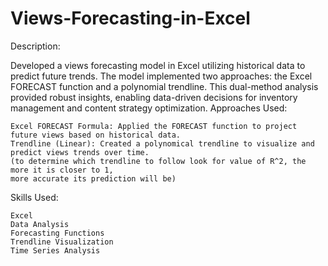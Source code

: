 # Views-Forecasting-in-Excel

Description:

Developed a views forecasting model in Excel utilizing historical data to predict future trends. The model implemented two approaches: the Excel FORECAST function and a polynomial trendline. This dual-method analysis provided robust insights, enabling data-driven decisions for inventory management and content strategy optimization.
Approaches Used:

    Excel FORECAST Formula: Applied the FORECAST function to project future views based on historical data.
    Trendline (Linear): Created a polynomical trendline to visualize and predict views trends over time.
    (to determine which trendline to follow look for value of R^2, the more it is closer to 1,
    more accurate its prediction will be)

Skills Used:

    Excel
    Data Analysis
    Forecasting Functions
    Trendline Visualization
    Time Series Analysis


